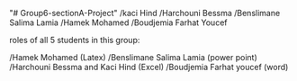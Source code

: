 "# Group6-sectionA-Project" 
/kaci Hind
/Harchouni Bessma
/Benslimane Salima Lamia
/Hamek Mohamed
/Boudjemia Farhat Youcef

roles of all 5 students in this group:

/Hamek Mohamed (Latex)
/Benslimane Salima Lamia (power point)
/Harchouni Bessma and Kaci Hind (Excel)
/Boudjemia Farhat youcef (word)
